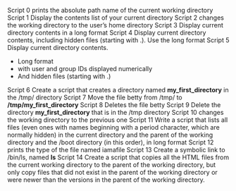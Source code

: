 Script 0 prints the absolute path name of the current working directory
Script 1 Display the contents list of your current directory
Script 2 changes the working directory to the user’s home directory
Script 3 Display current directory contents in a long format
Script 4 Display current directory contents, including hidden files (starting with .). Use the long format
Script 5 Display current directory contents.
- Long format
- with user and group IDs displayed numerically
- And hidden files (starting with .)

Script 6 Create a script that creates a directory named **my_first_directory** in the /tmp/ directory
Script 7 Move the file betty from /tmp/ to **/tmp/my_first_directory**
Script 8 Deletes the file betty
Script 9 Delete the directory **my_first_directory** that is in the /tmp directory
Script 10  changes the working directory to the previous one
Script 11 Write a script that lists all files (even ones with names beginning with a period character, which are normally hidden) in the current directory and the parent of the working directory and the /boot directory (in this order), in long format
Script 12 prints the type of the file named iamafile
Script 13 Create a symbolic link to /bin/ls, named __ls__
Script 14 Create a script that copies all the HTML files from the current working directory to the parent of the working directory, but only copy files that did not exist in the parent of the working directory or were newer than the versions in the parent of the working directory.
